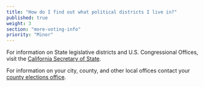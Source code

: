 ```yaml
---
title: "How do I find out what political districts I live in?"
published: true
weight: 3
section: "more-voting-info"
priority: "Minor"
---
```

For information on State legislative districts and U.S. Congressional Offices, visit the [California Secretary of State](http://www.sos.ca.gov/elections/additional-elections-information/who-are-my-representatives/).  

For information on your city, county, and other local offices contact your [county elections office](#section-election-office-contact).  
